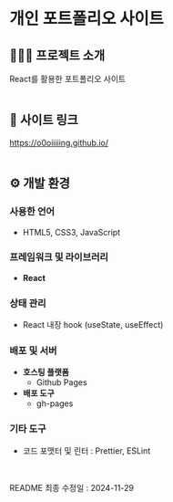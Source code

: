 # 개인 포트폴리오 사이트


## 👩🏻‍💻 프로젝트 소개
React를 활용한 포트폴리오 사이트  
<br>

## 🔗 사이트 링크
https://o0oiiiiing.github.io/
<br><br>

## ⚙ 개발 환경
### 사용한 언어
- HTML5, CSS3, JavaScript
### 프레임워크 및 라이브러리
- **React**
### 상태 관리
- React 내장 hook (useState, useEffect)
### 배포 및 서버
- **호스팅 플랫폼**
  - Github Pages
- **배포 도구**
  - gh-pages
### 기타 도구
- 코드 포맷터 및 린터 : Prettier, ESLint  
<br>

README 최종 수정일 : 2024-11-29
